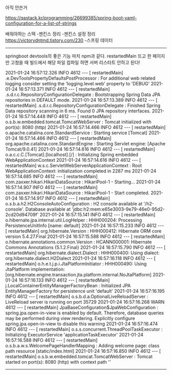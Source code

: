 

아직 안쓴거

https://qastack.kr/programming/26699385/spring-boot-yaml-configuration-for-a-list-of-strings


배워야하는 스택
-젠킨스 정리
    -젠킨스 설정 정리 https://victorydntmd.tistory.com/230
-스프링 데이터 



-----


springboot devtools의 좋은 기능 마치 npm과 같다.
restartedMain 뜨고 
한 페이지만 고쳤을 때 빌드에서 해당 파일 컴파일 하면 서버 리스타트 안하고 된다!

2021-01-24 16:57:12.326  INFO 4612 --- [  restartedMain] .e.DevToolsPropertyDefaultsPostProcessor : For additional web related logging consider setting the 'logging.level.web' property to 'DEBUG'
2021-01-24 16:57:13.371  INFO 4612 --- [  restartedMain] .s.d.r.c.RepositoryConfigurationDelegate : Bootstrapping Spring Data JPA repositories in DEFAULT mode.
2021-01-24 16:57:13.389  INFO 4612 --- [  restartedMain] .s.d.r.c.RepositoryConfigurationDelegate : Finished Spring Data repository scanning in 6 ms. Found 0 JPA repository interfaces.
2021-01-24 16:57:14.448  INFO 4612 --- [  restartedMain] o.s.b.w.embedded.tomcat.TomcatWebServer  : Tomcat initialized with port(s): 8080 (http)
2021-01-24 16:57:14.466  INFO 4612 --- [  restartedMain] o.apache.catalina.core.StandardService   : Starting service [Tomcat]
2021-01-24 16:57:14.466  INFO 4612 --- [  restartedMain] org.apache.catalina.core.StandardEngine  : Starting Servlet engine: [Apache Tomcat/9.0.41]
2021-01-24 16:57:14.616  INFO 4612 --- [  restartedMain] o.a.c.c.C.[Tomcat].[localhost].[/]       : Initializing Spring embedded WebApplicationContext
2021-01-24 16:57:14.616  INFO 4612 --- [  restartedMain] w.s.c.ServletWebServerApplicationContext : Root WebApplicationContext: initialization completed in 2287 ms
2021-01-24 16:57:14.685  INFO 4612 --- [  restartedMain] com.zaxxer.hikari.HikariDataSource       : HikariPool-1 - Starting...
2021-01-24 16:57:14.907  INFO 4612 --- [  restartedMain] com.zaxxer.hikari.HikariDataSource       : HikariPool-1 - Start completed.
2021-01-24 16:57:14.917  INFO 4612 --- [  restartedMain] o.s.b.a.h2.H2ConsoleAutoConfiguration    : H2 console available at '/h2-console'. Database available at 'jdbc:h2:mem:e65e3003-9e79-46e0-95d2-2cd20d94709f'
2021-01-24 16:57:15.141  INFO 4612 --- [  restartedMain] o.hibernate.jpa.internal.util.LogHelper  : HHH000204: Processing PersistenceUnitInfo [name: default]
2021-01-24 16:57:15.233  INFO 4612 --- [  restartedMain] org.hibernate.Version                    : HHH000412: Hibernate ORM core version 5.4.27.Final
2021-01-24 16:57:15.588  INFO 4612 --- [  restartedMain] o.hibernate.annotations.common.Version   : HCANN000001: Hibernate Commons Annotations {5.1.2.Final}
2021-01-24 16:57:15.790  INFO 4612 --- [  restartedMain] org.hibernate.dialect.Dialect            : HHH000400: Using dialect: org.hibernate.dialect.H2Dialect
2021-01-24 16:57:16.118  INFO 4612 --- [  restartedMain] o.h.e.t.j.p.i.JtaPlatformInitiator       : HHH000490: Using JtaPlatform implementation: [org.hibernate.engine.transaction.jta.platform.internal.NoJtaPlatform]
2021-01-24 16:57:16.133  INFO 4612 --- [  restartedMain] j.LocalContainerEntityManagerFactoryBean : Initialized JPA EntityManagerFactory for persistence unit 'default'
2021-01-24 16:57:16.195  INFO 4612 --- [  restartedMain] o.s.b.d.a.OptionalLiveReloadServer       : LiveReload server is running on port 35729
2021-01-24 16:57:16.268  WARN 4612 --- [  restartedMain] JpaBaseConfiguration$JpaWebConfiguration : spring.jpa.open-in-view is enabled by default. Therefore, database queries may be performed during view rendering. Explicitly configure spring.jpa.open-in-view to disable this warning
2021-01-24 16:57:16.474  INFO 4612 --- [  restartedMain] o.s.s.concurrent.ThreadPoolTaskExecutor  : Initializing ExecutorService 'applicationTaskExecutor'
2021-01-24 16:57:16.588  INFO 4612 --- [  restartedMain] o.s.b.a.w.s.WelcomePageHandlerMapping    : Adding welcome page: class path resource [static/index.html]
2021-01-24 16:57:16.850  INFO 4612 --- [  restartedMain] o.s.b.w.embedded.tomcat.TomcatWebServer  : Tomcat started on port(s): 8080 (http) with context path ''


-----
